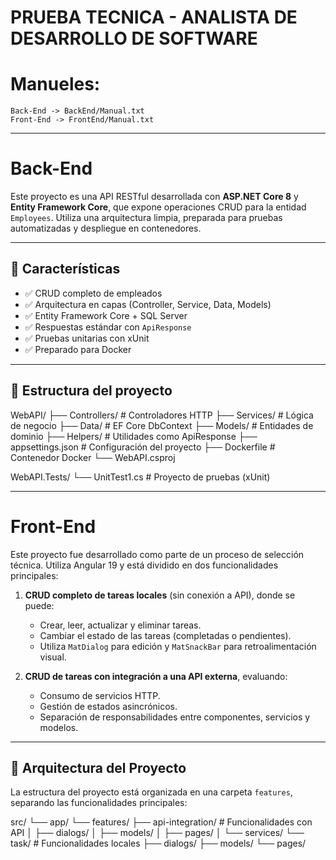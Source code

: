 # PRUEBA TECNICA - ANALISTA DE DESARROLLO DE SOFTWARE

# Manueles:

	Back-End -> BackEnd/Manual.txt
	Front-End -> FrontEnd/Manual.txt

---

# Back-End

Este proyecto es una API RESTful desarrollada con **ASP.NET Core 8** y **Entity Framework Core**, que expone operaciones CRUD para la entidad `Employees`. Utiliza una arquitectura limpia, preparada para pruebas automatizadas y despliegue en contenedores.

---

## 🚀 Características

- ✅ CRUD completo de empleados
- ✅ Arquitectura en capas (Controller, Service, Data, Models)
- ✅ Entity Framework Core + SQL Server
- ✅ Respuestas estándar con `ApiResponse`
- ✅ Pruebas unitarias con xUnit
- ✅ Preparado para Docker

---

## 🧱 Estructura del proyecto

WebAPI/
├── Controllers/ # Controladores HTTP 
├── Services/ # Lógica de negocio 
├── Data/ # EF Core DbContext 
├── Models/ # Entidades de dominio 
├── Helpers/ # Utilidades como ApiResponse 
├── appsettings.json # Configuración del proyecto 
├── Dockerfile # Contenedor Docker 
└── WebAPI.csproj 

WebAPI.Tests/ 
└── UnitTest1.cs # Proyecto de pruebas (xUnit) 

---

# Front-End

Este proyecto fue desarrollado como parte de un proceso de selección técnica. Utiliza Angular 19 y está dividido en dos funcionalidades principales:

1. **CRUD completo de tareas locales** (sin conexión a API), donde se puede:
   - Crear, leer, actualizar y eliminar tareas.
   - Cambiar el estado de las tareas (completadas o pendientes).
   - Utiliza `MatDialog` para edición y `MatSnackBar` para retroalimentación visual.

2. **CRUD de tareas con integración a una API externa**, evaluando:
   - Consumo de servicios HTTP.
   - Gestión de estados asincrónicos.
   - Separación de responsabilidades entre componentes, servicios y modelos.

---

## 🧱 Arquitectura del Proyecto

La estructura del proyecto está organizada en una carpeta `features`, separando las funcionalidades principales:

src/
└── app/
└── features/
├── api-integration/ # Funcionalidades con API
│ ├── dialogs/
│ ├── models/
│ ├── pages/
│ └── services/
└── task/ # Funcionalidades locales
├── dialogs/
├── models/
└── pages/